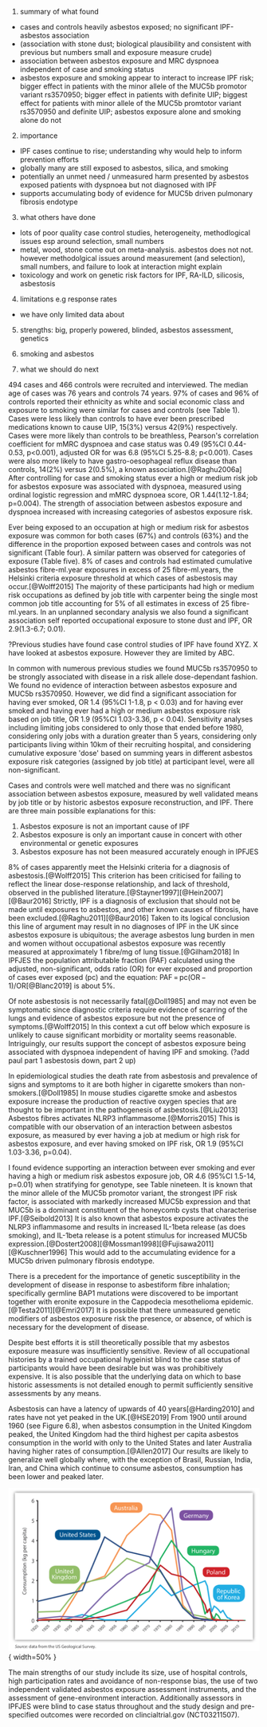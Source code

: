 

1. summary of what found
- cases and controls heavily asbestos exposed; no significant IPF-asbestos association 
- (association with stone dust; biological plausibility and consistent with previous but numbers small and exposure measure crude)
- association between asbestos exposure and MRC dyspnoea independent of case and smoking status
- asbestos exposure and smoking appear to interact to increase IPF risk; bigger effect in patients with the minor allele of the MUC5b promotor variant rs3570950; bigger effect in patients with definite UIP; biggest effect for patients with minor allele of the MUC5b promtotor variant rs3570950 and definite UIP; asbestos exposure alone and smoking alone do not

2. importance
- IPF cases continue to rise; understanding why would help to inform prevention efforts
- globally many are still exposed to asbestos, silica, and smoking
- potentially an unmet need / unmeasured harm presented by asbestos exposed patients with dyspnoea but not diagnosed with IPF
- supports accumulating body of evidence for MUC5b driven pulmonary fibrosis endotype

3. what others have done
- lots of poor quality case control studies, heterogeneity, methodlogical issues esp around selection, small numbers
- metal, wood, stone come out on meta-analysis. asbestos does not not. however methodolgical issues around measurement (and selection), small numbers, and failure to look at interaction might explain
- toxicology and work on genetic risk factors for IPF, RA-ILD, silicosis, asbestosis

4. limitations e.g response rates
- we have only limited data about 

5. strengths: big, properly powered, blinded, asbestos assessment, genetics

6. smoking and asbestos

7. what we should do next

494 cases and 466 controls were recruited and interviewed. The median age of cases was 76 years and controls 74 years. 97% of cases and 96% of controls reported their ethnicity as white and social economic class and exposure to smoking were similar for cases and controls (see Table 1). Cases were less likely than controls to have ever been prescribed medications known to cause UIP, 15(3%) versus 42(9%) respectively. Cases were more likely than controls to be breathless, Pearson's correlation
coefficient for mMRC dyspnoea and case status was 0.49 (95%CI 0.44-0.53, p<0.001), adjusted OR for was 6.8 (95%CI 5.25-8.8; p<0.001). Cases were also more likely to have gastro-oesophageal reflux disease than controls, 14(2%) versus 2(0.5%), a known association.[@Raghu2006a] After controlling for case and smoking status ever a high or medium risk job for asbestos exposure was associated with dyspnoea, measured using ordinal logistic regression and mMRC dyspnoea score, OR 1.44(1.12-1.84; p=0.004). The strength of association between asbestos exposure and dyspnoea increased with increasing categories of asbestos exposure risk.

Ever being exposed to an occupation at high or medium risk for asbestos exposure was common for both cases (67%) and controls (63%) and the difference in the proportion exposed between cases and controls was not significant (Table four). A similar pattern was observed for categories of exposure (Table five). 8% of cases and controls had estimated cumulative asbestos fibre-ml.year exposures in excess of 25 fibre-ml.years, the Helsinki criteria exposure threshold at which cases of asbestosis may
occur.[@Wolff2015] The majority of these participants had high or medium risk occupations as defined by job title with carpenter being the single most common job title accounting for 5% of all estimates in excess of 25 fibre-ml.years. In an unplanned secondary analysis we also found a significant association self reported occupational exposure to stone dust and IPF, OR 2.9(1.3-6.7; 0.01). 

?Previous studies have found case control studies of IPF have found XYZ. X have looked at asbestos exposure. However they are limited by ABC.

In common with numerous previous studies we found MUC5b rs3570950 to be strongly associated with disease in a risk allele dose-dependant fashion. We found no evidence of interaction between asbestos exposure and MUC5b rs3570950. However, we did find a significant association for having ever smoked, OR 1.4 (95%CI 1-1.8, p < 0.03) and for having ever smoked and having ever had a high or medium asbestos exposure risk based on job title, OR 1.9 (95%CI 1.03-3.36, p < 0.04). 
Sensitivity analyses including limiting jobs considered to only those that ended before 1980, considering only jobs with a duration greater than 5 years, considering only participants living within 10km of their recruiting hospital, and considering cumulative exposure 'dose' based on summing years in different asbestos exposure risk categories (assigned by job title) at participant level, were all non-significant. 

Cases and controls were well matched and there was no significant association between asbestos exposure, measured by well validated means by job title or by historic asbestos exposure reconstruction, and IPF. There are three main possible explanations for this:

1. Asbestos exposure is not an important cause of IPF
2. Asbestos exposure is only an important cause in concert with other environmental or genetic exposures
3. Asbestos exposure has not been measured accurately enough in IPFJES

8% of cases apparently meet the Helsinki criteria for a diagnosis of asbestosis.[@Wolff2015] This criterion has been criticised for failing to reflect the linear dose-response relationship, and lack of threshold, observed in the published literature.[@Stayner1997][@Hein2007][@Baur2016] Strictly, IPF is a diagnosis of exclusion that should not be made until exposures to asbestos, and other known causes of fibrosis, have been excluded.[@Raghu2011][@Baur2016] Taken to its logical conclusion this line of argument may result in no diagnoses of IPF in the UK since asbestos exposure is ubiquitous; the average asbestos lung burden in men and women without occupational asbestos exposure was recently measured at approximately 1 fibre/mg of lung tissue.[@Gilham2018] In IPFJES the population attributable fraction (PAF) calculated using the adjusted, non-significant, odds ratio (OR) for ever exposed and proportion of cases ever exposed (pc) and the equation: PAF = pc(OR − 1)/OR[@Blanc2019] is about 5%. 

Of note asbestosis is not necessarily fatal[@Doll1985] and may not even be symptomatic since diagnostic criteria require evidence of scarring of the lungs and evidence of asbestos exposure but not the presence of symptoms.[@Wolff2015] In this context a cut off below which exposure is unlikely to cause significant morbidity or mortality seems reasonable. Intriguingly, our results support the concept of asbestos exposure being associated with dyspnoea independent of having IPF and smoking. (?add paul part 1 asbestosis down, part 2 up)

In epidemiological studies the death rate from asbestosis and prevalence of signs and symptoms to it are both higher in cigarette smokers than non-smokers.[@Doll1985] In mouse studies cigarette smoke and asbestos exposure increase the production of reactive oxygen species that are thought to be important in the pathogenesis of asbestosis.[@Liu2013] Asbestos fibres activates NLRP3 inflammasome.[@Morris2015] This is compatible with our observation of an interaction between asbestos exposure, as measured by ever having a job at medium or high risk for asbestos exposure, and ever having smoked on IPF risk, OR 1.9 (95%CI 1.03-3.36, p=0.04). 

I found evidence supporting an interaction between ever smoking and ever having a high or medium risk asbestos exposure job, OR 4.6 (95%CI 1.5-14, p=0.01) when stratifying for genotype, see Table nineteen. It is known that the minor allele of the MUC5b promotor variant, the strongest IPF risk factor, is associated with markedly increased MUC5b expression and that MUC5b is a dominant constituent of the honeycomb cysts that characterise IPF.[@Seibold2013] It is also known
that asbestos exposure activates the NLRP3 inflammasome and results in increased IL-1beta release (as does smoking), and IL-1beta release is a potent stimulus for increased MUC5b expression.[@Dostert2008][@Mossman1998][@Fujisawa2011][@Kuschner1996] This would add to the accumulating evidence for a MUC5b driven pulmonary fibrosis endotype.

There is a precedent for the importance of genetic susceptibility in the development of disease in response to asbestiform fibre inhalation; specifically germline BAP1 mutations were discovered to be important together with eronite exposure in the Cappodecia mesothelioma epidemic.[@Testa2011][@Emri2017] It is possible that there unmeasured genetic modifiers of asbestos exposure risk the presence, or absence, of which is necessary for the development of disease. 

Despite best efforts it is still theoretically possible that my asbestos exposure measure was insufficiently sensitive. Review of all occupational histories by a trained occupational hygeinist blind to the case status of participants would have been desirable but was was prohibitively expensive. It is also possible that the underlying data on which to base historic assessments is not detailed enough to permit sufficiently sensitive assessments by any means.   

Asbestosis can have a latency of upwards of 40 years[@Harding2010] and rates have not yet peaked in the UK.[@HSE2019] From 1900 until around 1960 (see Figure 6.8), when asbestos consumption in the United Kingdom peaked, the United Kingdom had the third highest per capita asbestos consumption in the world with only to the United States and later Australia having higher rates of consumption.[@Allen2017] Our results are likely to generalize well globally where,  with the exception of Brasil, Russian, India, Iran, and China which continue to consume asbestos, consumption has been lower and peaked later.    

![Global asbestos consumption per capita 1920-2013](source/figures/asbestos_consumption.png){ width=50% }

The main strengths of our study include its size, use of hospital controls, high participation rates and avoidance of non-response bias, the use of two independent validated asbestos exposure assessment instruments, and the assessment of gene-environment interaction. Additionally assessors in IPFJES were blind to case status throughout and the study design and pre-specified outcomes were recorded on clincialtrial.gov (NCT03211507). 
